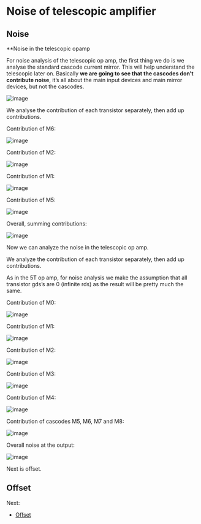 # Noise of telescopic amplifier

## Noise

**Noise in the telescopic opamp

For noise analysis of the telescopic op amp, the first thing we do is we analyse the standard cascode current mirror. This will help understand the telescopic later on. Basically **we are going to see that the cascodes don’t contribute noise**, it’s all about the main input devices and main mirror devices, but not the cascodes.

![image](https://user-images.githubusercontent.com/95447782/175024262-d9a9d991-32bf-48ab-a41a-25ea2ba898d2.png)


We analyse the contribution of each transistor separately, then add up contributions.

Contribution of M6:

![image](https://user-images.githubusercontent.com/95447782/175024279-164da006-eef6-4a14-baef-ece1203be95a.png)


Contribution of M2:

![image](https://user-images.githubusercontent.com/95447782/175024292-7bf7720a-aa89-49b7-8b6f-3710fdc35191.png)


Contribution of M1:

![image](https://user-images.githubusercontent.com/95447782/175024314-df4b9a79-b934-47e6-b5cc-5c9fe21660e4.png)


Contribution of M5:

![image](https://user-images.githubusercontent.com/95447782/175024327-559c39a6-c28e-426e-9748-a7e49fa42875.png)


Overall, summing contributions:

![image](https://user-images.githubusercontent.com/95447782/175024340-3f925d84-6fd7-424b-8957-ec64abc9b5a0.png)


Now we can analyze the noise in the telescopic op amp.

We analyze the contribution of each transistor separately, then add up contributions.

As in the 5T op amp, for noise analysis we make the assumption that all transistor gds’s are 0 (infinite rds) as the result will be pretty much the same.

Contribution of M0:

![image](https://user-images.githubusercontent.com/95447782/175024358-fa2e627b-7ebd-4f53-bd07-b9f3b24cdfc8.png)


Contribution of M1:

![image](https://user-images.githubusercontent.com/95447782/175024371-605db82f-ba5b-4536-a8cd-58d0ad705b51.png)


Contribution of M2:

![image](https://user-images.githubusercontent.com/95447782/175024383-73f06b14-51c6-45f0-b06e-756abbe77650.png)


Contribution of M3:

![image](https://user-images.githubusercontent.com/95447782/175024398-a23b563c-b801-4bf7-936c-9d0e6f664f19.png)


Contribution of M4:

![image](https://user-images.githubusercontent.com/95447782/175024424-578aee5f-7e19-429d-895d-844e5a01fd22.png)


Contribution of cascodes M5, M6, M7 and M8:

![image](https://user-images.githubusercontent.com/95447782/175024475-86d2a46f-944e-4b3c-a67a-e4f174f4c934.png)


Overall noise at the output:

![image](https://user-images.githubusercontent.com/95447782/175024498-c97a31f5-af69-4d20-bfef-2cfc1b17ab7c.png)


Next is offset.

## Offset

Next:

* [Offset](Offset_analysis.md)


